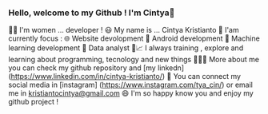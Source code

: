 ### Hello, welcome to my Github ! I'm Cintya👋

👩‍💻 I'm women ... developer ! 
😃 My name is ... Cintya Kristianto 
🧐 I'am currently focus :
   🌐  Website devolopment 
   📱   Android development
   🤖  Machine learning development 
   🧾  Data analyst
🌱📈 I always training , explore and learning about programming, tecnology and new things 
👩🏻‍💼 More about me you can check my github repository and [my linkedn] (https://www.linkedin.com/in/cintya-kristianto/)
🤙 You can connect my social media in [instagram] (https://www.instagram.com/tya_cin/) or email me in kristiantocintya@gmail.com
😄 I'm so happy know you and enjoy my github project ! 


